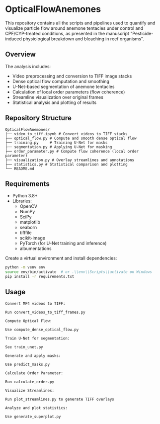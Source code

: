 # OpticalFlowAnemones
This repository contains all the scripts and pipelines used to quantify and visualize particle flow around anemone tentacles under control and CPF/CYP-treated conditions, as presented in the manuscript "Pesticide-induced physiological breakdown and bleaching in reef organisms".

## Overview

The analysis includes:
- Video preprocessing and conversion to TIFF image stacks
- Dense optical flow computation and smoothing
- U-Net-based segmentation of anemone tentacles
- Calculation of local order parameters (flow coherence)
- Streamline visualization over original frames
- Statistical analysis and plotting of results

## Repository Structure

```
OpticalFlowAnemones/
├── video_to_tiff.ipynb # Convert videos to TIFF stacks
├── optical_flow.py # Compute and smooth dense optical flow
├── training.py     # Training U-Net for masks
├── segmentation.py # Applying U-Net for masking
├── order_parameter.py # Compute flow coherence (local order parameter)
├── visualization.py # Overlay streamlines and annotations
├── statistics.py # Statistical comparison and plotting
└── README.md
```

## Requirements

- Python 3.8+
- Libraries:
  - OpenCV
  - NumPy
  - SciPy
  - matplotlib
  - seaborn
  - tifffile
  - scikit-image
  - PyTorch (for U-Net training and inference)
  - albumentations

Create a virtual environment and install dependencies:

```bash
python -m venv env
source env/bin/activate  # or .\\env\\Scripts\\activate on Windows
pip install -r requirements.txt
```

## Usage

```
Convert MP4 videos to TIFF:

Run convert_videos_to_tiff_frames.py

Compute Optical Flow:

Use compute_dense_optical_flow.py

Train U-Net for segmentation:

See train_unet.py 

Generate and apply masks:

Use predict_masks.py

Calculate Order Parameter:

Run calculate_order.py

Visualize Streamlines:

Run plot_streamlines.py to generate TIFF overlays

Analyze and plot statistics:

Use generate_superplot.py
```
